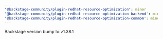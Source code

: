 ```yaml
---
'@backstage-community/plugin-redhat-resource-optimization': minor
'@backstage-community/plugin-redhat-resource-optimization-backend': minor
'@backstage-community/plugin-redhat-resource-optimization-common': minor
---
```


Backstage version bump to v1.38.1
